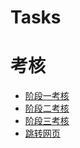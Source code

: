 # Tasks
# 考核
* [阶段一考核](https://githubfast.com/YZLSJR/Tasks/tree/623bb14d0d0929641fe542cab8db23d96ae33b60/%E9%98%B6%E6%AE%B51%E8%80%83%E6%A0%B8)
* [阶段二考核](https://githubfast.com/YZLSJR/Tasks/tree/c61ae40e165cbc6ad49a4bab9775efbf36c44ba1/%E9%98%B6%E6%AE%B5%E4%BA%8C%E8%80%83%E6%A0%B8)
* [阶段三考核](https://githubfast.com/YZLSJR/Tasks/tree/1de0ab53bbabecebc1d42b82f6415f01a5e62ca8/%E9%98%B6%E6%AE%B5%E4%B8%89%E7%AC%94%E8%AE%B0)
* [跳转网页]( https://yzlsjr.github.io/)
